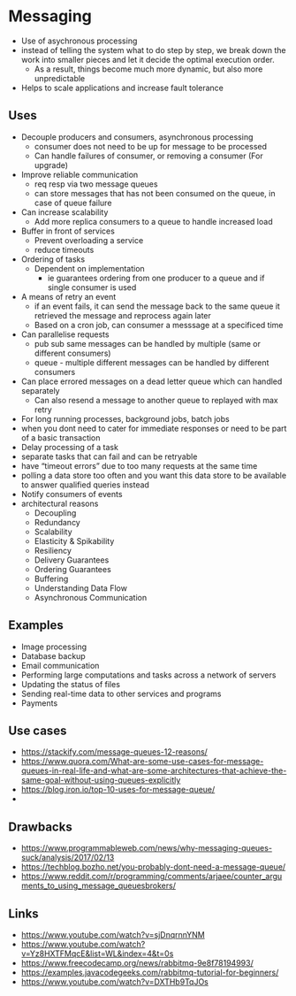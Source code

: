 # Messaging

- Use of asychronous processing
- instead of telling the system what to do step by step, we break down the work into smaller pieces and let it decide the optimal execution order.
  - As a result, things become much more dynamic, but also more unpredictable
- Helps to scale applications and increase fault tolerance

## Uses

- Decouple producers and consumers, asynchronous processing
  - consumer does not need to be up for message to be processed
  - Can handle failures of consumer, or removing a consumer (For upgrade)
- Improve reliable communication
  - req resp via two message queues
  - can store messages that has not been consumed on the queue, in case of queue failure
- Can increase scalability
  - Add more replica consumers to a queue to handle increased load
- Buffer in front of services
  - Prevent overloading a service
  - reduce timeouts
- Ordering of tasks
  - Dependent on implementation
    - ie guarantees ordering from one producer to a queue and if single consumer is used
- A means of retry an event
  - if an event fails, it can send the message back to the same queue it retrieved the message and reprocess again later
  - Based on a cron job, can consumer a messsage at a specificed time 
- Can parallelise requests
  - pub sub same messages can be handled by multiple (same or different consumers)
  - queue - multiple different messages can be handled by different consumers
- Can place errored messages on a dead letter queue which can handled separately
  - Can also resend a message to another queue to replayed with max retry
- For long running processes, background jobs, batch jobs
- when you dont need to cater for immediate responses or need to be part of a basic transaction
- Delay processing of a task
- separate tasks that can fail and can be retryable
- have “timeout errors” due to too many requests at the same time
- polling a data store too often and you want this data store to be available to answer qualified queries instead
- Notify consumers of events
- architectural reasons
  -  Decoupling
  -  Redundancy
  -  Scalability
  -  Elasticity & Spikability
  -  Resiliency
  -  Delivery Guarantees
  -  Ordering Guarantees
  -  Buffering
  -  Understanding Data Flow
  -  Asynchronous Communication


## Examples 
- Image processing
- Database backup 
- Email communication
- Performing large computations and tasks across a network of servers
- Updating the status of files
- Sending real-time data to other services and programs
- Payments

## Use cases

- https://stackify.com/message-queues-12-reasons/
- https://www.quora.com/What-are-some-use-cases-for-message-queues-in-real-life-and-what-are-some-architectures-that-achieve-the-same-goal-without-using-queues-explicitly
- https://blog.iron.io/top-10-uses-for-message-queue/
- 

## Drawbacks

- https://www.programmableweb.com/news/why-messaging-queues-suck/analysis/2017/02/13
- https://techblog.bozho.net/you-probably-dont-need-a-message-queue/
- https://www.reddit.com/r/programming/comments/arjaee/counter_arguments_to_using_message_queuesbrokers/



## Links

- https://www.youtube.com/watch?v=sjDnqrnnYNM
- https://www.youtube.com/watch?v=Yz8HXTFMqcE&list=WL&index=4&t=0s
- https://www.freecodecamp.org/news/rabbitmq-9e8f78194993/
- https://examples.javacodegeeks.com/rabbitmq-tutorial-for-beginners/
- https://www.youtube.com/watch?v=DXTHb9TqJOs
